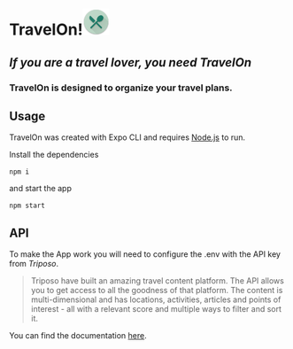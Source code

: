 # TravelOn!!["Random Recipe logo"](https://github.com/melanivila/RandomRecipes/blob/master/src/assets/images/tiny-logo.png)

## _If you are a travel lover, you need TravelOn_

### TravelOn is designed to organize your travel plans.

## Usage

TravelOn was created with Expo CLI and requires [Node.js](https://nodejs.org/) to run.

Install the dependencies

```
npm i
```

and start the app

```
npm start
```

## API

To make the App work you will need to configure the .env with the API key from _Triposo_.

> Triposo have built an amazing travel content platform. The API allows you to get access to all the goodness of that platform. The content is multi-dimensional and has locations, activities, articles and points of interest - all with a relevant score and multiple ways to filter and sort it.

You can find the documentation [here](https://www.triposo.com/api/documentation/).
